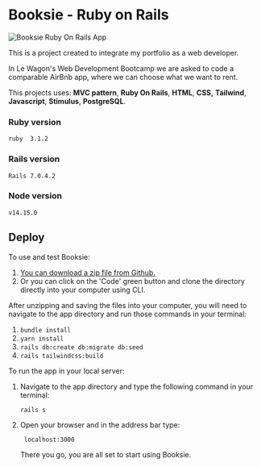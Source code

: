 # Booksie - Ruby on Rails

![Booksie Ruby On Rails App](https://res.cloudinary.com/dd7pbokmj/image/upload/v1680132693/Screen_Shot_2023-03-29_at_20.28.34_zp97yk.png)

This is a  project created to integrate my portfolio as a web developer.

In Le Wagon's Web Development Bootcamp we are asked to code a comparable AirBnb app, where we can choose what we want to rent.

This projects uses: **MVC pattern**, **Ruby On Rails**, **HTML**, **CSS,** **Tailwind**, **Javascript**, **Stimulus**, **PostgreSQL**.

### Ruby version

	ruby  3.1.2

### Rails version

    Rails 7.0.4.2

### Node version

    v14.15.0

## Deploy

To use and test Booksie:

 1. [You can download a zip file from Github.](https://github.com/cvaldivia83/rails-booksie/archive/refs/heads/main.zip)
 2. Or you can click on the 'Code' green button and clone the directory directly into your computer using  CLI.

After unzipping and saving the files into your computer, you will need to navigate to the app directory and run those commands in your terminal:

 1. `bundle install`
 2. `yarn install`
 3. `rails db:create db:migrate db:seed`
 4. `rails tailwindcss:build`

To run the app in your local server:


 1. Navigate to the app directory and type the following command in your terminal:

	    rails s

   2. Open your browser and in the address bar type:

		   localhost:3000

	  There you go, you are all set to start using Booksie.
